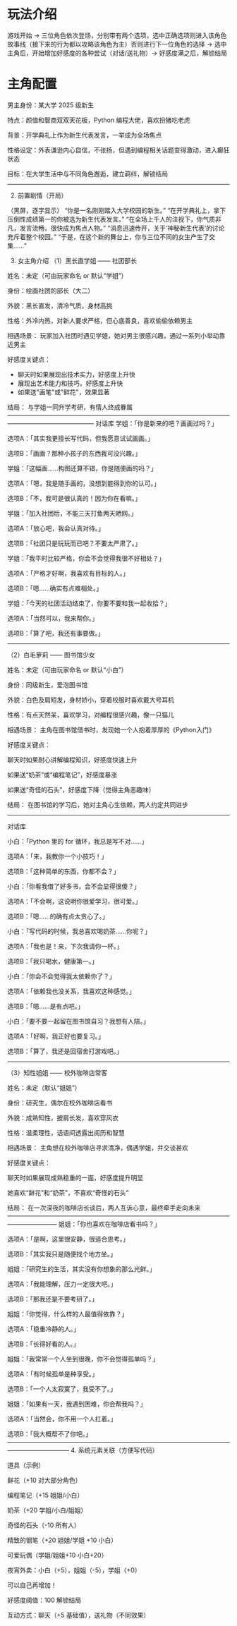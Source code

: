 # 玩法介绍

游戏开始 -> 三位角色依次登场，分别带有两个选项，选中正确选项则进入该角色故事线（接下来的行为都以攻略该角色为主）否则进行下一位角色的选择 -> 选中主角后，开始增加好感度的各种尝试（对话/送礼物）-> 好感度满之后，解锁结局


# 主角配置

男主身份：某大学 2025 级新生

特点：颜值和智商双双天花板，Python 编程大佬，喜欢扮猪吃老虎

背景：开学典礼上作为新生代表发言，一举成为全场焦点

性格设定：外表谦逊内心自信，不张扬，但遇到编程相关话题变得激动，进入癫狂状态

目标：在大学生活中与不同角色邂逅，建立羁绊，解锁结局
- -------------------

2. 前置剧情（开局）

（黑屏，逐字显示）
“你是一名刚刚踏入大学校园的新生。”
“在开学典礼上，拿下压倒性成绩第一的你被选为新生代表发言。”
“在全场上千人的注视下，你气质非凡，发言流畅，很快成为焦点人物。”
“消息迅速传开，关于‘神秘新生代表’的讨论充斥着整个校园。”
“于是，在这个新的舞台上，你与三位不同的女生产生了交集……”

3. 女主角介绍
（1）黑长直学姐 —— 社团部长

姓名：未定（可由玩家命名 or 默认“学姐”）

身份：绘画社团的部长（大二）

外貌：黑长直发，清冷气质，身材高挑

性格：外冷内热，对新人要求严格，但心底善良，喜欢偷偷依赖男主

相遇场景：
玩家加入社团时遇见学姐，她对男主很感兴趣，通过一系列小举动靠近男主

好感度关键点：

- 聊天时如果展现出技术实力，好感度上升快
- 展现出艺术能力和技巧，好感度上升快
- 如果送"画笔"或"鲜花"，效果显著

结局：
与学姐一同升学考研，有情人终成眷属
——————————————————————————————————————————————————
对话库
学姐：「你是新来的吧？画画过吗？」

选项A：「其实我更擅长写代码，但我愿意试试画画。」

选项B：「画画？那种小孩子的东西我可没兴趣。」

学姐：「这幅画……构图还算不错，你是随便画的吗？」

选项A：「嗯，我是随手画的，没想到能得到你的认可。」

选项B：「不，我可是很认真的！因为你在看嘛。」

学姐：「加入社团后，不能三天打鱼两天晒网。」

选项A：「放心吧，我会认真对待。」

选项B：「社团只是玩玩而已吧？不要太严肃了。」

学姐：「我平时比较严格，你会不会觉得我很不好相处？」

选项A：「严格才好啊，我喜欢有目标的人。」

选项B：「嗯……确实有点难相处。」

学姐：「今天的社团活动结束了，你要不要和我一起收拾？」

选项A：「当然可以，我来帮你。」

选项B：「算了吧，我还有事要做。」
____________________________________________________


（2）白毛萝莉 —— 图书馆少女

姓名：未定（可由玩家命名 or 默认“小白”）

身份：同级新生，爱泡图书馆

外貌：白色及肩短发，身材娇小，穿着校服时喜欢戴大号耳机

性格：有点天然呆，喜欢学习，对编程很感兴趣，像一只猫儿

相遇场景：
主角在图书馆借书时，发现她一个人抱着厚厚的《Python入门》

好感度关键点：

聊天时如果耐心讲解编程知识，好感度快速上升

如果送“奶茶”或“编程笔记”，好感度暴涨

如果送“奇怪的石头”，好感度下降（觉得主角恶趣味）

结局：
在图书馆的学习后，她对主角心生依赖，两人约定共同进步

____________________________________
对话库

小白：「Python 里的 for 循环，我总是写不对……」

选项A：「来，我教你一个小技巧！」

选项B：「这种简单的东西，你都不会？」

小白：「你看我借了好多书，会不会显得很傻？」

选项A：「不会啊，这说明你很爱学习，很可爱。」

选项B：「嗯……的确有点太贪心了。」

小白：「写代码的时候，我总喜欢喝奶茶……你呢？」

选项A：「我也是！来，下次我请你一杯。」

选项B：「我只喝水，健康第一。」

小白：「你会不会觉得我太依赖你了？」

选项A：「依赖我也没关系，我喜欢这种感觉。」

选项B：「嗯……是有点吧。」

小白：「要不要一起留在图书馆自习？我想有人陪。」

选项A：「好啊，我正好也要复习。」

选项B：「算了，我还是回宿舍打游戏吧。」
________________________________________________
（3）知性姐姐 —— 校外咖啡店常客

姓名：未定（默认“姐姐”）

身份：研究生，偶尔在校外咖啡店看书

外貌：成熟知性，披肩长发，喜欢穿风衣

性格：温柔理性，话语间透露出阅历和智慧

相遇场景：
主角想在校外咖啡店寻求清净，偶遇学姐，并交谈甚欢

好感度关键点：

聊天时如果展现成熟稳重的一面，好感度提升明显

她喜欢“鲜花”和“奶茶”，不喜欢“奇怪的石头”

结局：
在一次深夜的咖啡店长谈后，两人互诉心意，最终牵手走向未来
————————————————————————————————————————————
姐姐：「你也喜欢在咖啡店看书吗？」

选项A：「是啊，这里很安静，很适合思考。」

选项B：「其实我只是随便找个地方坐。」

姐姐：「研究生的生活，其实没有你想象的那么光鲜。」

选项A：「我能理解，压力一定很大吧。」

选项B：「那我还是不要考研了。」

姐姐：「你觉得，什么样的人最值得依靠？」

选项A：「稳重冷静的人。」

选项B：「长得好看的人。」

姐姐：「我常常一个人坐到很晚，你不会觉得孤单吗？」

选项A：「有时候孤单是种享受。」

选项B：「一个人太寂寞了，我受不了。」

姐姐：「如果有一天，我遇到困难，你会帮我吗？」

选项A：「当然会，你不用一个人扛着。」

选项B：「我大概帮不了你吧。」
——————————————————————————————————————————————
4. 系统元素关联（方便写代码）

道具（示例）

鲜花（+10 对大部分角色）

编程笔记（+15 姐姐/小白）

奶茶（+20 学姐/小白/姐姐）

奇怪的石头（-10 所有人）

精致的钢笔（+20 姐姐/学姐 +10 小白）

可爱玩偶（学姐/姐姐+10 小白+20）

夜宵外卖：小白（+5），姐姐（-5），学姐（+0）

可以自己再增加！

好感度阈值：100 解锁结局

互动方式：聊天（+5 基础值），送礼物（不同效果）


